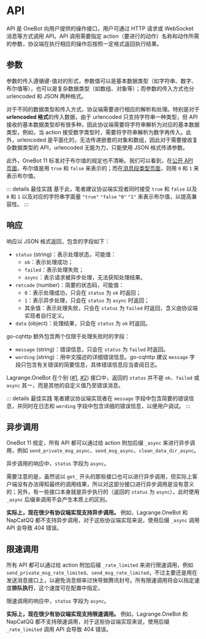 # API

API 是 OneBot 向用户提供的操作接口，用户可通过 HTTP 请求或 WebSocket 消息等方式调用 API。API 调用需要指定 action（要进行的动作）名称和动作所需的参数，协议端在执行相应的操作后按照一定格式返回执行结果。

## 参数

参数的传入遵循键-值对的形式，参数值可以是基本数据类型（如字符串、数字、布尔值等），也可以是复杂数据类型（如数组、对象等）；而参数的传入方式也分 urlencoded 和 JSON 两种格式。

对于不同的数据类型和传入方式，协议端需要进行相应的解析和处理。特别是对于 **urlencoded 格式**的传入数据，由于 urlencoded 只支持字符串一种类型，但 API 接收的基本数据类型却有很多种，因此协议端需要将字符串解析为对应的基本数据类型，例如，当 action 接受数字类型时，需要将字符串解析为数字再传入。此外，urlencoded 是平面化的，无法传递嵌套的对象和数组，因此对于需要接收复杂数据类型的 API，urlencoded 无能为力，只能使用 JSON 格式传递参数。

此外，OneBot 11 标准对于布尔值的规定也不清晰。我们可以看到，在[公开 API 页面](https://github.com/botuniverse/onebot-11/blob/master/api/public.md)，布尔值是用 `true` 和 `false` 来表示的；而在[消息段类型页面](https://github.com/botuniverse/onebot-11/blob/master/message/segment.md)，则用 `0` 和 `1` 来表示布尔值。

::: details 最佳实践
基于此，笔者建议协议端实现者同时接受 `true` 和 `false` 以及 `0` 和 `1` 以及对应的字符串字面量 `"true"` `"false` `"0"` `"1"` 来表示布尔值，以提高兼容性。
:::

## 响应

响应以 JSON 格式返回，包含的字段如下：
- `status` (string)：表示处理状态，可能值：
  - `ok`：表示处理成功；
  - `failed`：表示处理失败；
  - `async`：表示请求被异步处理，无法获知处理结果。
- `retcode` (number)：简要的状态码，可能值：
  - `0`：表示处理成功，只会在 `status` 为 `ok` 时返回；
  - `1`：表示异步处理，只会在 `status` 为 `async` 时返回；
  - 其余值：表示处理失败，只会在 `status` 为 `failed` 时返回，含义由协议端实现者自行定义。
- `data` (object)：处理结果，只会在 `status` 为 `ok` 时返回。

go-cqhttp 额外包含两个仅限于处理失败时的字段：
- `message` (string)：错误信息，只会在 `status` 为 `failed` 时返回。
- `wording` (string)：用中文描述的详细错误信息。go-cqhttp 建议 `message` 字段只包含有关错误的简要信息，具体错误信息应当查阅日志。

Lagrange.OneBot 在个别 ([#1](https://github.com/LagrangeDev/Lagrange.Core/blob/2ab0c9213fd9ca7155ba5b88376160832bbaa977/Lagrange.OneBot/Core/Operation/Generic/SendLikeOperation.cs#L19), [#2](https://github.com/LagrangeDev/Lagrange.Core/blob/2ab0c9213fd9ca7155ba5b88376160832bbaa977/Lagrange.OneBot/Core/Operation/Group/SetGroupPortraitOperation.cs#L24)) 接口中，返回的 `status` 并不是 `ok`、`failed` 或 `async` 其一，而是其他的自定义值乃至错误消息。

::: details 最佳实践
笔者建议协议端实现者在 `message` 字段中包含简要的错误信息，并同时在日志和 `wording` 字段中包含详细的错误信息，以便用户调试。
:::

## 异步调用

OneBot 11 规定，所有 API 都可以通过给 action 附加后缀 `_async` 来进行异步调用，例如 `send_private_msg_async`、`send_msg_async`、`clean_data_dir_async`。

异步调用的响应中，`status` 字段为 `async`。

需要注意的是，虽然说以 `get_` 开头的那些接口也可以进行异步调用，但实际上客户端没有办法得知最终的调用结果，所以对这部分接口进行异步调用是没有意义的；另外，有一些接口本身就是异步执行的（返回的 `status` 为 `async`），此时使用 `_async` 后缀来调用不会产生本质上的区别。

**实际上，现在很少有协议端实现支持异步调用。** 例如，Lagrange.OneBot 和 NapCatQQ 都不支持异步调用，对于这些协议端实现来说，使用后缀 `_async` 调用 API 会导致 404 错误。

## 限速调用

所有 API 都可以通过给 action 附加后缀 `_rate_limited` 来进行限速调用，例如 `send_private_msg_rate_limited`、`send_msg_rate_limited`，不过主要还是用在发送消息接口上，以避免消息频率过快导致腾讯封号。所有限速调用将会以指定速度**排队执行**，这个速度可在配置中指定。

限速调用的响应中，`status` 字段为 `async`。

**实际上，现在很少有协议端实现支持限速调用。** 例如，Lagrange.OneBot 和 NapCatQQ 都不支持限速调用，对于这些协议端实现来说，使用后缀 `_rate_limited` 调用 API 会导致 404 错误。
